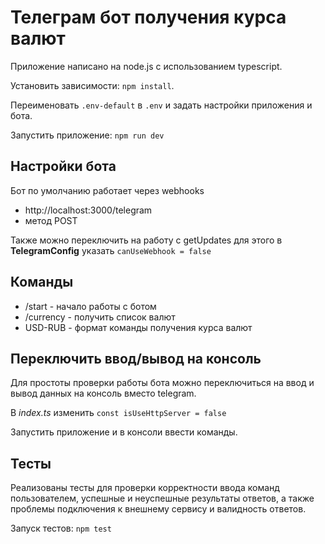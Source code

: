 # Телеграм бот получения курса валют

Приложение написано на node.js с использованием typescript.

Установить зависимости: `npm install`.

Переименовать `.env-default` в `.env` и задать настройки приложения и бота.

Запустить приложение: `npm run dev`

## Настройки бота ##
Бот по умолчанию работает через webhooks 
* http://localhost:3000/telegram
* метод POST

Также можно переключить на работу с getUpdates для этого в **TelegramConfig** указать `canUseWebhook = false` 

## Команды ##

* /start - начало работы с ботом
* /currency - получить список валют
* USD-RUB - формат команды получения курса валют

## Переключить ввод/вывод на консоль ##
Для простоты проверки работы бота можно переключиться на ввод и вывод данных на консоль вместо telegram.

В *index.ts* изменить `const isUseHttpServer = false`

Запустить приложение и в консоли ввести команды.

## Тесты ##
Реализованы тесты для проверки корректности ввода команд пользователем, успешные и неуспешные результаты ответов, а также проблемы подключения к внешнему сервису и валидность ответов.

Запуск тестов: `npm test`
